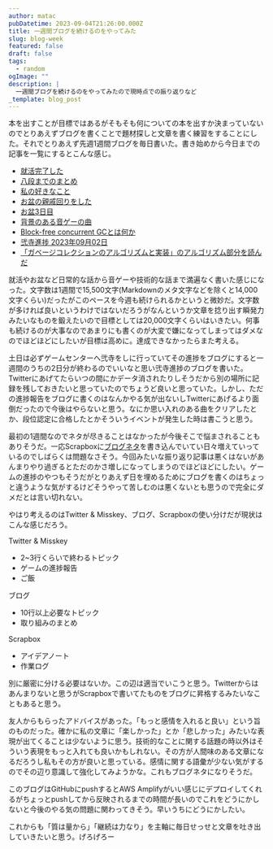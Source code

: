 ```yaml
---
author: matac
pubDatetime: 2023-09-04T21:26:00.000Z
title: 一週間ブログを続けるのをやってみた
slug: blog-week
featured: false
draft: false
tags:
  - random
ogImage: ""
description: |
  一週間ブログを続けるのをやってみたので現時点での振り返りなど
_template: blog_post
---
```


本を出すことが目標ではあるがそもそも何についての本を出すか決まっていないのでとりあえずブログを書くことで題材探しと文章を書く練習をすることにした。それでとりあえず先週1週間ブログを毎日書いた。書き始めから今日までの記事を一覧にするとこんな感じ。

- [就活完了した](/posts/job-hunting)
- [八段までのまとめ](/posts/iidx-grade)
- [私の好きなこと](/posts/my-fav)
- [お盆の親戚回りをした](/posts/obon)
- [お盆3日目](/posts/obon2)
- [背景のある音ゲーの曲](/posts/f)
- [Block-free concurrent GCとは何か](/posts/block-free-cgc)
- [弐寺進捗 2023年09月02日](/posts/iidx-2023-09-02)
- [「ガベージコレクションのアルゴリズムと実装」のアルゴリズム部分を読んだ](/posts/gc-algo)

就活やお盆など日常的な話から音ゲーや技術的な話まで満遍なく書いた感じになった。文字数は1週間で15,500文字(Markdownのメタ文字などを除くと14,000文字くらい)だったがこのペースを今週も続けられるかというと微妙だ。文字数が多ければ良いというわけではないだろうがなんというか文章を捻り出す瞬発力みたいなものを鍛えたいので目標としては20,000文字くらいはいきたい。何事も続けるのが大事なのであまりにも書くのが大変で嫌になってしまってはダメなのでほどほどにしたいが目標は高めに。達成できなかったらまた考える。

土日は必ずゲームセンターへ弐寺をしに行っていてその進捗をブログにすると一週間のうちの2日分が終わるのでいいなと思い弐寺進捗のブログを書いた。Twitterにあげてたらいつの間にかデータ消されたりしそうだから別の場所に記録を残しておきたいと思っていたのでちょうど良いと思っていた。しかし、ただの進捗報告をブログに書くのはなんかやる気が出ないしTwitterにあげるより面倒だったので今後はやらないと思う。なにか思い入れのある曲をクリアしたとか、段位認定に合格したとかそういうイベントが発生した時は書こうと思う。

最初の1週間なのでネタが尽きることはなかったが今後そこで悩まされることもありそうだ。一応Scrapboxに[ブログネタ](https://scrapbox.io/matac/%E3%83%96%E3%83%AD%E3%82%B0%E3%83%8D%E3%82%BF)を書き込んでいてい日々増えていっているのでしばらくは問題なさそう。今回みたいな振り返り記事は悪くはないがあんまりやり過ぎるとただのかさ増しになってしまうのでほどほどにしたい。ゲームの進捗のやつもそうだがとりあえず日を埋めるためにブログを書くのはちょっと違うような気がするけどそうやって苦しむのは悪くないとも思うので完全にダメだとは言い切れない。

やはり考えるのはTwitter & Misskey、ブログ、Scrapboxの使い分けだが現状はこんな感じだろう。

Twitter & Misskey

- 2~3行くらいで終わるトピック
- ゲームの進捗報告
- ご飯

ブログ

- 10行以上必要なトピック
- 取り組みのまとめ

Scrapbox

- アイデアノート
- 作業ログ

別に厳密に分ける必要はないか。この辺は適当でいこうと思う。Twitterからはあんまりないと思うがScrapboxで書いてたものをブログに昇格するみたいなこともあると思う。

友人からもらったアドバイスがあった。「もっと感情を入れると良い」という旨のものだった。確かに私の文章に「楽しかった」とか「悲しかった」みたいな表現が出てくることは少ないように思う。技術的なことに関する話題の時以外はそういう表現をもっと入れても良いかもしれない。その方が人間味のある文章になるだろうし私もその方が良いと思っている。感情に関する語彙が少ない気がするのでその辺り意識して強化してみようかな。これもブログネタになりそうだ。

このブログはGitHubにpushするとAWS Amplifyがいい感じにデプロイしてくれるがちょっとpushしてから反映されるまでの時間が長いのでこれをどうにかしないと今後のやる気の問題に関わってきそう。早いうちにどうにかしたい。

これからも「質は量から」「継続は力なり」を主軸に毎日せっせと文章を吐き出していきたいと思う。げろげろー

